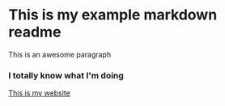 # This is my example markdown readme

This is an awesome paragraph 

### I totally know what I'm doing

[This is my website](DanimalCook.github.io)
